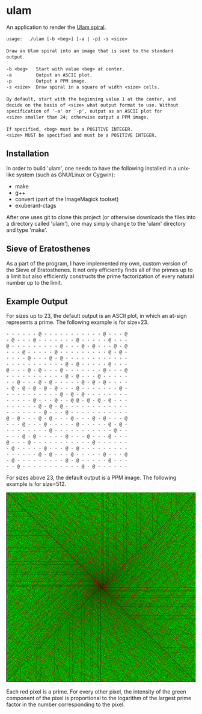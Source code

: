 
ulam
====

An application to render the
[Ulam spiral](http://en.wikipedia.org/wiki/Ulam_spiral).

    usage:  ./ulam [-b <beg>] [-a | -p] -s <size>
     
    Draw an Ulam spiral into an image that is sent to the standard
    output.
     
    -b <beg>   Start with value <beg> at center.
    -a         Output an ASCII plot.
    -p         Output a PPM image.
    -s <size>  Draw spiral in a square of width <size> cells.
     
    By default, start with the beginning value 1 at the center, and
    decide on the basis of <size> what output format to use. Without
    specification of '-a' or '-p', output as an ASCII plot for
    <size> smaller than 24; otherwise output a PPM image.
     
    If specified, <beg> must be a POSITIVE INTEGER.
    <size> MUST be specified and must be a POSITIVE INTEGER.

Installation
------------

In order to build 'ulam', one needs to have the following installed in a
unix-like system (such as GNU/Linux or Cygwin):
 * make
 * g++
 * convert (part of the ImageMagick toolset)
 * exuberant-ctags

After one uses git to clone this project (or otherwise downloads the files into
a directory called 'ulam'), one may simply change to the 'ulam' directory and
type 'make'.

Sieve of Eratosthenes
---------------------

As a part of the program, I have implemented my own, custom version of the
Sieve of Eratosthenes. It not only efficiently finds all of the primes up to a
limit but also efficiently constructs the prime factorization of every natural
number up to the limit.

Example Output
--------------

For sizes up to 23, the default output is an ASCII plot, in which an at-sign
represents a prime. The following example is for size=23.

    - - - - - - @ - - - - - - - - - - - @ - - - @
    - @ - - - @ - - - - - - - @ - - - - - @ - - -
    @ - - - - - - - - - @ - - - @ - @ - - - @ - @
    - - - @ - - - - - @ - - - - - - - - - @ - @ -
    - - - - @ - - - @ - @ - - - - - - - - - - - -
    - - - - - - - - - - - @ - @ - - - - - @ - - -
    @ - - - @ - @ - - - @ - - - - - - - @ - - - @
    - - - - - - - - - - - @ - @ - - - @ - - - - -
    - - @ - - - @ - @ - - - - - @ - @ - @ - - - -
    - @ - @ - @ - @ - @ - - - @ - - - - - - - @ -
    - - - - - - - - - - @ - @ - @ - - - - - - - -
    - - - - - @ - - - @ - - @ @ - @ - @ - @ - - -
    - - - - - - @ - @ - @ - - - - - - - - - - - -
    - - - - - - - @ - - - @ - - - - - - - - - - -
    @ - @ - - - @ - @ - - - @ - - - @ - @ - - - @
    - - - @ - - - @ - - - - - @ - - - - - @ - @ -
    - - - - - - - - @ - - - - - - - - - - - @ - -
    - - - @ - @ - - - - - @ - - - @ - - - @ - - -
    @ - - - @ - - - - - - - - - - - @ - - - - - -
    - @ - - - - - @ - - - @ - @ - - - - - - - - -
    - - - - - - @ - @ - - - @ - - - - - @ - - - @
    - @ - - - - - - - - - @ - @ - - - - - @ - - -
    - - @ - - - - - - - - - - - @ - @ - - - - - -

For sizes above 23, the default output is a PPM image. The following example is
for size=512.

![512x512UlamSpiral](example-output.png)

Each red pixel is a prime. For every other pixel, the intensity of the green
component of the pixel is proportional to the logarithm of the largest prime
factor in the number corresponding to the pixel.

